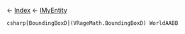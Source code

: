 ← [Index](Api-Index) ← [IMyEntity](VRage.Game.ModAPI.Ingame.IMyEntity)

```csharp[BoundingBoxD](VRageMath.BoundingBoxD) WorldAABB```